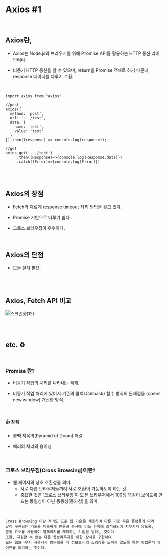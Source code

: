 # Axios #1

<br>

## Axios란,

* Axios는 Node.js와 브라우저를 위해 Promise API를 활용하는 HTTP 통신 라이브러리.


* 비동기 HTTP 통신을 할 수 있으며, return을 Promise 객체로 하기 때문에 response 데이터를 다루기 수월.

<br>

```vue
import axios from "axios" 

//post
axios({
  method: 'post',
  url: '.../test',
  data: {
    name: 'test',
    value: 'test'
  }
}).then((response) => console.log(response));

//get
axios.get('.../test') 
     .then((Response)=>{console.log(Response.data)}) 
     .catch((Error)=>{console.log(Error)})
```

<br><br>

## Axios의 장점

* Fetch와 다르게 response timeout 처리 방법을 갖고 있다.


* Promise 기반으로 다루기 쉽다.


* 크로스 브라우징이 우수하다.

<br>

## Axios의 단점

* 모듈 설치 팔요.

<br><br>

## Axios, Fetch API 비교
![스크린샷(12)](https://github.com/REST-API-Server/resell-back-end/assets/76596316/2b04ef81-dc2f-4cfe-9091-97878ab40488)

<br><br>

## etc. ♻

<br>

### Promise 란?

* 비동기 작업의 처리를 나타내는 객체.


* 비동기 작업 처리에 있어서 기존의 콜백(Callback) 함수 방식의 문제점을 (opens new window) 개선한 방식.

<br>

#### 👍 장점

* 콜백 지옥의(Pyramid of Doom) 해결


* 에러의 처리의 용이성

<br>

### 크로스 브라우징(Cross Browsing)이란?

* 웹 페이지의 상호 호환성을 의미.
  * 서로 다른 브라우저들끼리 서로 호환이 가능하도록 하는 것.
  * 중요한 것은 ‘크로스 브라우징’이 모든 브라우저에서 100% 똑같이 보이도록 만드는 동일성이 아닌 동등성(등가성)을 의미.

<br>

```agsl
Cross Browsing 이란 적어도 표준 웹 기술을 채용하여 다른 기종 혹은 플랫폼에 따라 
달리 구현되는 기술을 비슷하게 만듦과 동시에 어느 한쪽에 최적화되어 치우지지 않도록,
공통 요소를 사용하여 웹페이지를 제작하는 기법을 말하는 것이다. 
또한, 지원할 수 없는 다른 웹브라우저를 위한 장치를 구현하여 
모든 웹브라우저 사용자가 방문했을 때 정보로서의 소외감을 느끼지 않도록 하는 방법론적 가이드를 의미하는 것이다. 
```